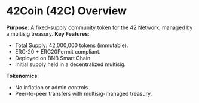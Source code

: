 # 42Coin (42C) Overview
**Purpose**: A fixed-supply community token for the 42 Network, managed by a multisig treasury.
**Key Features**:
- Total Supply: 42,000,000 tokens (immutable).
- ERC-20 + ERC20Permit compliant.
- Deployed on BNB Smart Chain.
- Initial supply held in a decentralized multisig.

**Tokenomics**:
- No inflation or admin controls.
- Peer-to-peer transfers with multisig-managed treasury.